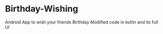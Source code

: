 # Birthday-Wishing
Android App to wish your friends Birthday
Modified code in kotlin and its full UI
